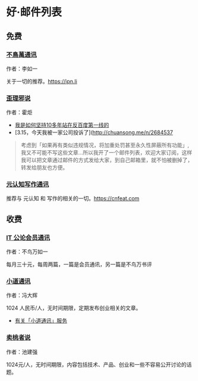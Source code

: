 
# 好·邮件列表


## 免费

### [不鳥萬通讯](http://tinyletter.com/ipn/)

作者：李如一

关于一切的推荐。https://ipn.li

### [歪理邪说](http://tinyletter.com/wxieshuo)

作者：霍炬

- [我是如何坚持10多年站在反百度第一线的](http://chuansong.me/n/2152469)
- [3.15，今天我被一家公司投诉了](http://chuansong.me/n/2684537

>考虑到「如果再有类似违规情况，将加重处罚甚至永久性屏蔽所有功能」,我又不可能不写这些文章…所以我开了一个邮件列表，欢迎大家订阅，这样我可以把文章通过邮件的方式发给大家，到自己邮箱里，就不怕被删掉了，转发给朋友也方便。

### [元认知写作通讯](http://tinyletter.com/cnfeat)

推荐与 元认知 和 写作的相关的一切。https://cnfeat.com 

## 收费

### [IT 公论会员通讯](https://ipn.li/itgonglun/member/)

作者：不鸟万如一

每月三十元，每周两篇，一篇是会员通讯，另一篇是不鸟万书评

### [小道通讯](http://t.cn/RAWFP0z)

作者：冯大辉

1024 人民币/人，无时间期限，定期发布创业相关的文章。

- [有关「小道通讯」服务](http://t.cn/RAWFP0z) 

### [卖桃者说](http://t.cn/RqLBGgf)

作者：池建强

1024元/人，无时间期限，内容包括技术、产品、创业和一些不容易公开讨论的话题。
